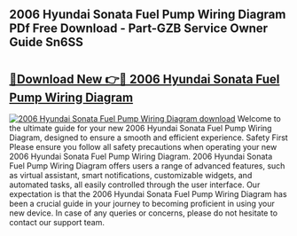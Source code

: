 ## 2006 Hyundai Sonata Fuel Pump Wiring Diagram PDf Free Download - Part-GZB Service Owner Guide Sn6SS

# <h2><a href="http://dfj53yz.blite.top/?on=2006+Hyundai+Sonata+Fuel+Pump+Wiring+Diagram">🔗Download New 👉🔴 2006 Hyundai Sonata Fuel Pump Wiring Diagram</a></h2>

[![2006 Hyundai Sonata Fuel Pump Wiring Diagram download](https://i.imgur.com/lujVjoI.png)](http://dfj53yz.blite.top/?on=2006+Hyundai+Sonata+Fuel+Pump+Wiring+Diagram)
Welcome to the ultimate guide for your new 2006 Hyundai Sonata Fuel Pump Wiring Diagram, designed to ensure a smooth and efficient experience. Safety First Please ensure you follow all safety precautions when operating your new 2006 Hyundai Sonata Fuel Pump Wiring Diagram. 2006 Hyundai Sonata Fuel Pump Wiring Diagram offers users a range of advanced features, such as virtual assistant, smart notifications, customizable widgets, and automated tasks, all easily controlled through the user interface. Our expectation is that the 2006 Hyundai Sonata Fuel Pump Wiring Diagram has been a crucial guide in your journey to becoming proficient in using your new device. In case of any queries or concerns, please do not hesitate to contact our support team.
